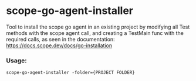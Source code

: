 # scope-go-agent-installer

Tool to install the scope go agent in an existing project by modifying all Test methods with the scope agent call, and creating a TestMain func with the required calls, as seen in the documentation: https://docs.scope.dev/docs/go-installation

### Usage:
```
scope-go-agent-installer -folder={PROJECT FOLDER}
```
